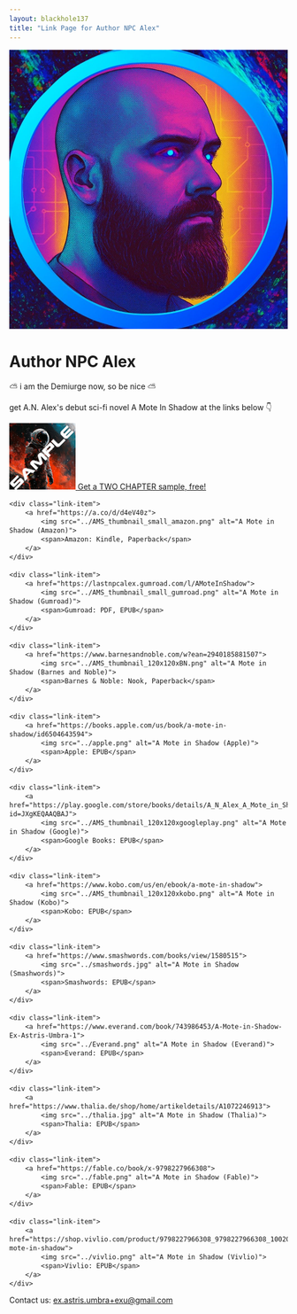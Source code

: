 ```yaml
---
layout: blackhole137
title: "Link Page for Author NPC Alex"
---
```

<div class="profile">
    <a href="https://bsky.app/profile/lastnpcalex.com" target="_blank">
        <img src="../Author_image.jpg" alt="Profile Picture">
    </a>
    <h1>Author NPC Alex</h1>
    <p>⛅ i am the Demiurge now, so be nice ⛅</p>
    <p>get A.N. Alex's debut sci-fi novel A Mote In Shadow at the links below 👇</p>
</div>

<div class="links-grid">
    <div class="link-item main-link">
        <a href="https://github.com/lastnpcalex/AuthorNPCAlex/blob/main/A%20Mote%20in%20Shadow%20-%20A.N.%20Alex%20-%20First%20Two.pdf">
            <img src="../AMS_thumbnail_small_sample.png" alt="A Mote in Shadow">
            <span>Get a TWO CHAPTER sample, free!</span>
        </a>
    </div>
    
    <div class="link-item">
        <a href="https://a.co/d/d4eV40z">
            <img src="../AMS_thumbnail_small_amazon.png" alt="A Mote in Shadow (Amazon)">
            <span>Amazon: Kindle, Paperback</span>
        </a>
    </div>
    
    <div class="link-item">
        <a href="https://lastnpcalex.gumroad.com/l/AMoteInShadow">
            <img src="../AMS_thumbnail_small_gumroad.png" alt="A Mote in Shadow (Gumroad)">
            <span>Gumroad: PDF, EPUB</span>
        </a>
    </div>
    
    <div class="link-item">
        <a href="https://www.barnesandnoble.com/w?ean=2940185881507">
            <img src="../AMS_thumbnail_120x120xBN.png" alt="A Mote in Shadow (Barnes and Noble)">
            <span>Barnes & Noble: Nook, Paperback</span>
        </a>
    </div>
    
    <div class="link-item">
        <a href="https://books.apple.com/us/book/a-mote-in-shadow/id6504643594">
            <img src="../apple.png" alt="A Mote in Shadow (Apple)">
            <span>Apple: EPUB</span>
        </a>
    </div>
    
    <div class="link-item">
        <a href="https://play.google.com/store/books/details/A_N_Alex_A_Mote_in_Shadow?id=JXgKEQAAQBAJ">
            <img src="../AMS_thumbnail_120x120xgoogleplay.png" alt="A Mote in Shadow (Google)">
            <span>Google Books: EPUB</span>
        </a>
    </div>
    
    <div class="link-item">
        <a href="https://www.kobo.com/us/en/ebook/a-mote-in-shadow">
            <img src="../AMS_thumbnail_120x120xkobo.png" alt="A Mote in Shadow (Kobo)">
            <span>Kobo: EPUB</span>
        </a>
    </div>
    
    <div class="link-item">
        <a href="https://www.smashwords.com/books/view/1580515">
            <img src="../smashwords.jpg" alt="A Mote in Shadow (Smashwords)">
            <span>Smashwords: EPUB</span>
        </a>
    </div>
    
    <div class="link-item">
        <a href="https://www.everand.com/book/743986453/A-Mote-in-Shadow-Ex-Astris-Umbra-1">
            <img src="../Everand.png" alt="A Mote in Shadow (Everand)">
            <span>Everand: EPUB</span>
        </a>
    </div>
    
    <div class="link-item">
        <a href="https://www.thalia.de/shop/home/artikeldetails/A1072246913">
            <img src="../thalia.jpg" alt="A Mote in Shadow (Thalia)">
            <span>Thalia: EPUB</span>
        </a>
    </div>
    
    <div class="link-item">
        <a href="https://fable.co/book/x-9798227966308">
            <img src="../fable.png" alt="A Mote in Shadow (Fable)">
            <span>Fable: EPUB</span>
        </a>
    </div>
    
    <div class="link-item">
        <a href="https://shop.vivlio.com/product/9798227966308_9798227966308_10020/a-mote-in-shadow">
            <img src="../vivlio.png" alt="A Mote in Shadow (Vivlio)">
            <span>Vivlio: EPUB</span>
        </a>
    </div>
</div>

<div class="contact">
    <p>Contact us: <a href="mailto:ex.astris.umbra+exu@gmail.com">ex.astris.umbra+exu@gmail.com</a></p>
</div>
